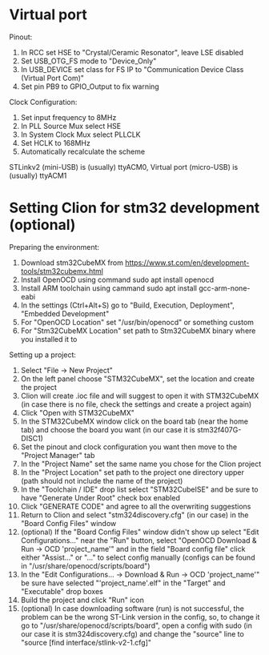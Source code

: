# Virtual port

Pinout:

1. In RCC set HSE to "Crystal/Ceramic Resonator", leave LSE disabled
2. Set USB_OTG_FS mode to "Device_Only"
3. In USB_DEVICE set class for FS IP to "Communication Device Class (Virtual Port Com)"
4. Set pin PB9 to GPIO_Output to fix warning

Clock Configuration:

1. Set input frequency to 8MHz
2. In PLL Source Mux select HSE
3. In System Clock Mux select PLLCLK
4. Set HCLK to 168MHz
5. Automatically recalculate the scheme

STLinkv2 (mini-USB) is (usually) ttyACM0, Virtual port (micro-USB) is (usually) ttyACM1

# Setting Clion for stm32 development (optional)

Preparing the environment:

1. Download stm32CubeMX from https://www.st.com/en/development-tools/stm32cubemx.html
2. Install OpenOCD using command sudo apt install openocd
3. Install ARM toolchain using cammand sudo apt install gcc-arm-none-eabi
4. In the settings (Ctrl+Alt+S) go to "Build, Execution, Deployment", "Embedded Development"
5. For "OpenOCD Location" set "/usr/bin/openocd" or something custom
6. For "Stm32CubeMX Location" set path to Stm32CubeMX binary where you installed it to

Setting up a project:

1. Select "File -> New Project"
2. On the left panel choose "STM32CubeMX", set the location and create the project
3. Clion will create .ioc file and will suggest to open it with STM32CubeMX (in case there is no file, check the settings and create a project again)
4. Click "Open with STM32CubeMX"
5. In the STM32CubeMX window click on the board tab (near the home tab) and choose the board you want (in our case it is stm32f407G-DISC1)
6. Set the pinout and clock configuration you want then move to the "Project Manager" tab
7. In the "Project Name" set the same name you chose for the Clion project
8. In the "Project Location" set path to the project one directory upper (path should not include the name of the project)
9. In the "Toolchain / IDE" drop list select "STM32CubeISE" and be sure to have "Generate Under Root" check box enabled
10. Click "GENERATE CODE" and agree to all the overwriting suggestions
11. Return to Clion and select "stm324discovery.cfg" (in our case) in the "Board Config Files" window
12. (optional) If the "Board Config Files" window didn't show up select "Edit Configurations..." near the "Run" button, select "OpenOCD Download & Run -> OCD 'project_name'" and in the field "Board config file" click either "Assist..." or "..." to select config manually (configs can be found in "/usr/share/openocd/scripts/board")
13. In the "Edit Configurations... -> Download & Run -> OCD 'project_name'" be sure have selected "'project_name'.elf" in the "Target" and "Executable" drop boxes
14. Build the project and click "Run" icon
15. (optional) In case downloading software (run) is not successful, the problem can be the wrong ST-Link version in the config, so, to change it go to "/usr/share/openocd/scripts/board", open a config with sudo (in our case it is stm324discovery.cfg) and change the "source" line to "source [find interface/stlink-v2-1.cfg]"
